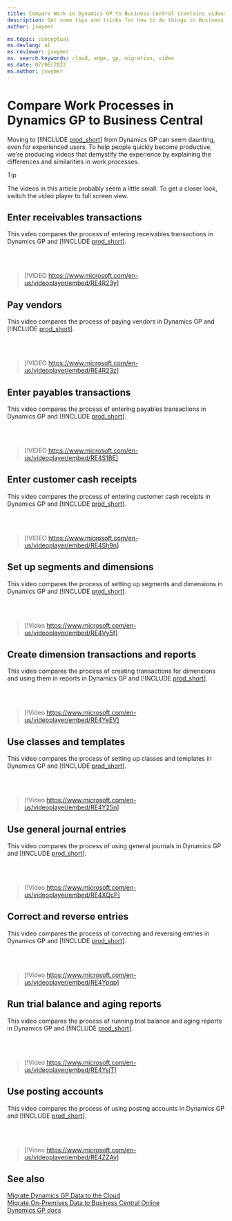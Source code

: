```yaml
---
title: Compare Work in Dynamics GP to Business Central (contains videos)
description: Get some tips and tricks for how to do things in Business Central online that you currently do in Dynamics GP.
author: jswymer

ms.topic: conceptual
ms.devlang: al
ms.reviewer: jswymer
ms. search.keywords: cloud, edge, gp, migration, video
ms.date: 07/06/2022
ms.author: jswymer
---
```


# Compare Work Processes in Dynamics GP to Business Central

Moving to [!INCLUDE [prod_short](../includes/prod_short.md)] from Dynamics GP can seem daunting, even for experienced users. To help people quickly become productive, we're producing videos that demystify the experience by explaining the differences and similarities in work processes.

> [!Tip]  
> The videos in this article probably seem a little small. To get a closer look, switch the video player to full screen view.

## Enter receivables transactions

This video compares the process of entering receivables transactions in Dynamics GP and [!INCLUDE [prod_short](../includes/prod_short.md)].

<br><br>  

> [!VIDEO https://www.microsoft.com/en-us/videoplayer/embed/RE4R23y]

## Pay vendors

This video compares the process of paying vendors in Dynamics GP and [!INCLUDE [prod_short](../includes/prod_short.md)].

<br><br>  

> [!VIDEO https://www.microsoft.com/en-us/videoplayer/embed/RE4R23z]

## Enter payables transactions

This video compares the process of entering payables transactions in Dynamics GP and [!INCLUDE [prod_short](../includes/prod_short.md)].

<br><br>  

> [!VIDEO https://www.microsoft.com/en-us/videoplayer/embed/RE4S1BE]

## Enter customer cash receipts

This video compares the process of entering customer cash receipts in Dynamics GP and [!INCLUDE [prod_short](../includes/prod_short.md)].

<br><br>  

> [!VIDEO https://www.microsoft.com/en-us/videoplayer/embed/RE4Sh9n]

## Set up segments and dimensions

This video compares the process of setting up segments and dimensions in Dynamics GP and [!INCLUDE [prod_short](../includes/prod_short.md)].

<br><br>

> [!Video https://www.microsoft.com/en-us/videoplayer/embed/RE4Vy5f]


## Create dimension transactions and reports

This video compares the process of creating transactions for dimensions and using them in reports in Dynamics GP and [!INCLUDE [prod_short](../includes/prod_short.md)].

<br><br>

> [!Video https://www.microsoft.com/en-us/videoplayer/embed/RE4YeEV]


## Use classes and templates

This video compares the process of setting up classes and templates in Dynamics GP and [!INCLUDE [prod_short](../includes/prod_short.md)].

<br><br>

> [!Video https://www.microsoft.com/en-us/videoplayer/embed/RE4Y25n]

## Use general journal entries

This video compares the process of using general journals in Dynamics GP and [!INCLUDE [prod_short](../includes/prod_short.md)].

<br><br>

> [!Video https://www.microsoft.com/en-us/videoplayer/embed/RE4XQcP]

## Correct and reverse entries

This video compares the process of correcting and reversing entries in Dynamics GP and [!INCLUDE [prod_short](../includes/prod_short.md)].

<br><br>

> [!Video https://www.microsoft.com/en-us/videoplayer/embed/RE4Ypqp]

## Run trial balance and aging reports

This video compares the process of running trial balance and aging reports in Dynamics GP and [!INCLUDE [prod_short](../includes/prod_short.md)].

<br><br>

> [!Video https://www.microsoft.com/en-us/videoplayer/embed/RE4YsjT]

## Use posting accounts

This video compares the process of using posting accounts in Dynamics GP and [!INCLUDE [prod_short](../includes/prod_short.md)].

<br><br>

> [!Video https://www.microsoft.com/en-us/videoplayer/embed/RE4ZZAy]

## See also

[Migrate Dynamics GP Data to the Cloud](migrate-dynamics-gp.md)  
[Migrate On-Premises Data to Business Central Online](migrate-data.md)  
[Dynamics GP docs](/dynamics-gp/)  

